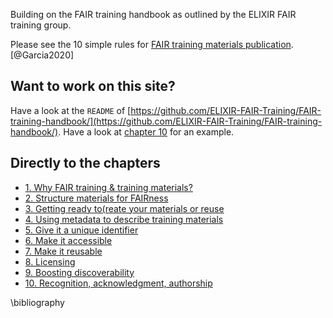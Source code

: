 Building on the FAIR training handbook as outlined by the ELIXIR FAIR training group.

Please see the 10 simple rules for [FAIR training materials publication](https://journals.plos.org/ploscompbiol/article?id=10.1371/journal.pcbi.1007854). [@Garcia2020]

## Want to work on this site?

Have a look at the `README` of [https://github.com/ELIXIR-FAIR-Training/FAIR-training-handbook/](https://github.com/ELIXIR-FAIR-Training/FAIR-training-handbook/). Have a look at [chapter 10](chapters/chapter_10.md) for an example. 

## Directly to the chapters

- [1. Why FAIR training & training materials?](chapters/chapter_01.md)
- [2. Structure materials for FAIRness](chapters/chapter_02.md)
- [3. Getting ready to(reate your materials or reuse](chapters/chapter_03.md)
- [4. Using metadata to describe training materials](chapters/chapter_04.md)
- [5. Give it a unique identifier](chapters/chapter_05.md)
- [6. Make it accessible](chapters/chapter_06.md)
- [7. Make it reusable](chapters/chapter_07.md)
- [8. Licensing](chapters/chapter_08.md)
- [9. Boosting discoverability](chapters/chapter_09.md)
- [10. Recognition, acknowledgment, authorship](chapters/chapter_10.md)

\bibliography
